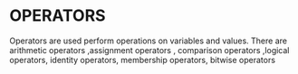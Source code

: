 # OPERATORS
Operators are used perform operations on variables and values. There are arithmetic operators ,assignment operators , comparison operators ,logical operators, identity operators, membership operators, bitwise operators
